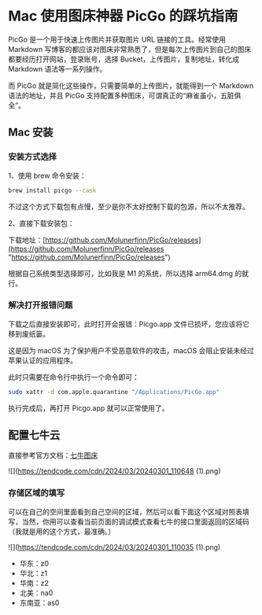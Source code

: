 # Mac 使用图床神器 PicGo 的踩坑指南

PicGo 是一个用于快速上传图片并获取图片 URL 链接的工具。经常使用 Markdown 写博客的都应该对图床非常熟悉了，但是每次上传图片到自己的图床都要经历打开网站，登录账号，选择 Bucket，上传图片，复制地址，转化成 Markdown 语法等一系列操作。

而 PicGo 就是简化这些操作，只需要简单的上传图片，就能得到一个 Markdown 语法的地址，并且 PicGo 支持配置多种图床，可谓真正的“麻雀虽小，五脏俱全”。

## Mac 安装

### 安装方式选择

1、使用 brew 命令安装：

```bash
brew install picgo --cask
```

不过这个方式下载包有点慢，至少是你不太好控制下载的包源，所以不太推荐。

2、直接下载安装包：

下载地址：[https://github.com/Molunerfinn/PicGo/releases](https://github.com/Molunerfinn/PicGo/releases "https://github.com/Molunerfinn/PicGo/releases")

根据自己系统类型选择即可，比如我是 M1 的系统，所以选择 arm64.dmg 的就行。

### 解决打开报错问题

下载之后直接安装即可，此时打开会报错：Picgo.app 文件已损坏，您应该将它移到废纸篓。

这是因为 macOS 为了保护用户不受恶意软件的攻击，macOS 会阻止安装未经过苹果认证的应用程序。

此时只需要在命令行中执行一个命令即可：

```bash
sudo xattr -d com.apple.quarantine "/Applications/PicGo.app"
```

执行完成后，再打开 Picgo.app 就可以正常使用了。

## 配置七牛云

直接参考官方文档：[七牛图床](https://picgo.github.io/PicGo-Doc/zh/guide/config.html#%E4%B8%83%E7%89%9B%E5%9B%BE%E5%BA%8A "https://picgo.github.io/PicGo-Doc/zh/guide/config.html#%E4%B8%83%E7%89%9B%E5%9B%BE%E5%BA%8A")

![](https://tendcode.com/cdn/2024/03/20240301_110648 (1).png)


### 存储区域的填写

可以在自己的空间里面看到自己空间的区域，然后可以看下面这个区域对照表填写，当然，你用可以查看当前页面的调试模式查看七牛的接口里面返回的区域码（我就是用的这个方式，最准确。）

![](https://tendcode.com/cdn/2024/03/20240301_110035 (1).png)

- 华东：z0
- 华北：z1
- 华南：z2
- 北美：na0
- 东南亚：as0